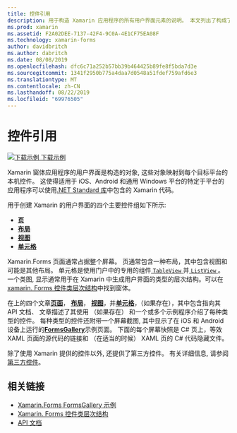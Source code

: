 ```yaml
---
title: 控件引用
description: 用于构造 Xamarin 应用程序的所有用户界面元素的说明。 本文列出了构成了 Xamarin.Forms 应用程序的用户界面的控件组。
ms.prod: xamarin
ms.assetid: F2A02DEE-7137-42F4-9C0A-4E1CF75EA08F
ms.technology: xamarin-forms
author: davidbritch
ms.author: dabritch
ms.date: 08/08/2019
ms.openlocfilehash: dfc6c71a252b57bb39b464425b89fe8f5bda7d3e
ms.sourcegitcommit: 1341f2950b775a4daa7d0548a51fdef759afd6e3
ms.translationtype: MT
ms.contentlocale: zh-CN
ms.lasthandoff: 08/22/2019
ms.locfileid: "69976505"
---
```

# <a name="controls-reference"></a>控件引用

[![下载示例](~/media/shared/download.png) 下载示例](https://docs.microsoft.com/samples/xamarin/xamarin-forms-samples/formsgallery/)

Xamarin 窗体应用程序的用户界面是构造的对象, 这些对象映射到每个目标平台的本机控件。 这使得适用于 iOS、Android 和通用 Windows 平台的特定于平台的应用程序可以使用[.NET Standard 库](~/cross-platform/app-fundamentals/net-standard.md)中包含的 Xamarin 代码。

用于创建 Xamarin 的用户界面的四个主要控件组如下所示:

- [**页**](pages.md)
- [**布局**](layouts.md)
- [**视图**](views.md)
- [**单元格**](cells.md)

Xamarin.Forms 页面通常占据整个屏幕。 页通常包含一种布局，其中包含视图和可能是其他布局。 单元格是使用门户中的专用的组件[ `TableView` ](views.md#tableView)并[ `ListView` ](views.md#listView)。 一个类图, 显示通常用于在 Xamarin 中生成用户界面的类型的层次结构。可以在[xamarin. Forms 控件类层次结构](~/xamarin-forms/internals/class-hierarchy.md)中找到窗体。

在上的四个文章[**页面**](pages.md)， [**布局**](layouts.md)， [**视图**](views.md)，并[**单元格**](cells.md)，（如果存在），其中包含指向其 API 文档、 文章描述了其使用 （如果存在） 和一个或多个示例程序介绍了每种类型的控件。 每种类型的控件还附带一个屏幕截图, 其中显示了在 iOS 和 Android 设备上运行的[**FormsGallery**](https://docs.microsoft.com/samples/xamarin/xamarin-forms-samples/formsgallery)示例页面。 下面的每个屏幕快照是 C# 页上，等效 XAML 页面的源代码的链接和 （在适当的时候） XAML 页的 C# 代码隐藏文件。

除了使用 Xamarin 提供的控件以外, 还提供了第三方控件。 有关详细信息, 请参阅[第三方控件](thirdparty.md)。

## <a name="related-links"></a>相关链接

- [Xamarin.Forms FormsGallery 示例](https://docs.microsoft.com/samples/xamarin/xamarin-forms-samples/formsgallery)
- [Xamarin. Forms 控件类层次结构](~/xamarin-forms/internals/class-hierarchy.md)
- [API 文档](https://docs.microsoft.com/dotnet/api/xamarin.forms?view=xamarin-forms)
